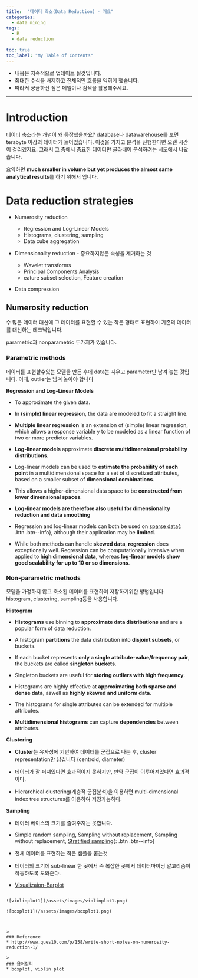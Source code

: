 ```yaml
---
title:  "데이터 축소(Data Reduction) - 개요"
categories:
  - data mining
tags:
  - R
  - data reduction
  
toc: true
toc_label: "My Table of Contents"
---
```

* 내용은 지속적으로 업데이트 될것입니다.
* 최대한 수식을 배제하고 전체적인 흐름을 익히게 했습니다.
* 따라서 궁금하신 점은 메일이나 검색을 활용해주세요.

***

# Introduction
데이터 축소라는 개념이 왜 등장했을까요? database나 datawarehouse를 보면 terabyte 이상의 데이터가 들어있습니다.
이것을 가지고 분석을 진행한다면 오랜 시간이 걸리겠지요. 그래서 그 중에서 중요한 데이터만 골라내어 분석하려는 시도에서 나왔습니다.

요약하면 **much smaller in volume but yet produces the almost same analytical results**를 하기 위해서 입니다.

# Data reduction strategies

* Numerosity reduction
   * Regression and Log-Linear Models
   * Histograms, clustering, sampling
   * Data cube aggregation

* Dimensionality reduction -  중요하지않은 속성을 제거하는 것
   * Wavelet transforms
   * Principal Components Analysis
   * eature subset selection, Feature creation
   
* Data compression

## Numerosity reduction
수 많은 데이터 대신에 그 데이터를 표현할 수 있는 작은 형태로 표현하여 기존의 데이터를 대신하는 테크닉입니다.

parametric과 nonparametric 두가지가 있습니다.

### Parametric methods
데이터를 표현할수있는 모델을 만든 후에 data는 지우고 parameter만 남겨 놓는 것입니다. 이때, outlier는 남겨 놓아야 합니다

**Regression and Log-Linear Models**

* To approximate the given data.

* In **(simple) linear regression**, the data are modeled to fit a straight line.

* **Multiple linear regression** is an extension of (simple) linear regression, which allows a response variable y to be modeled as a linear function of two or more predictor variables.

* **Log-linear models** approximate **discrete multidimensional probability distributions**.

* Log-linear models can be used to **estimate the probability of each point** in a multidimensional space for a set of discretized attributes, based on a smaller subset of **dimensional combinations**.

* This allows a higher-dimensional data space to be **constructed from lower dimensional spaces**.

* **Log-linear models are therefore also useful for dimensionality reduction and data smoothing**

* Regression and log-linear models can both be used on [sparse data](https://gerardnico.com/data/modeling/dense_sparse){: .btn .btn--info}, although their application may be **limited**.

* While both methods can handle **skewed data**, **regression** does exceptionally well. Regression can be computationally intensive when applied to **high dimensional data**, whereas **log-linear models show good scalability for up to 10 or so dimensions**.

### Non-parametric methods
모델을 가정하지 않고 축소된 데이터를 표현하여 저장하기위한 방법입니다.
histogram, clustering, sampling등을 사용합니다.

**Histogram**

* **Histograms** use binning to **approximate data distributions** and are a popular form of data reduction.

* A histogram **partitions** the data distribution into **disjoint subsets**, or buckets.

* If each bucket represents **only a single attribute-value/frequency pair**, the buckets are called **singleton buckets**.

* Singleton buckets are useful for **storing outliers with high frequency**.

* Histograms are highly effective at **approximating both sparse and dense data**, aswell as **highly skewed and uniform data**.

* The histograms for single attributes can be extended for multiple attributes.

* **Multidimensional histograms** can capture **dependencies** between attributes.

**Clustering**

*  **Cluster**는 유사성에 기반하여 데이터를 군집으로 나눈 후, cluster representation만 남깁니다 (centroid, diameter)

* 데이터가 잘 퍼져있다면 효과적이지 못하지만, 만약 군집이 이루어져있다면 효과적이다.

* Hierarchical clustering(계층적 군집분석)을 이용하면 multi-dimensional index tree structures를 이용하여 저장가능하다.

**Sampling**
* 데이터 베이스의 크기를 줄여주지는 못합니다.

* Simple random sampling, Sampling without replacement, Sampling without replacement, [Stratified sampling](https://ko.wikipedia.org/wiki/%EC%B8%B5%ED%99%94%EC%B6%94%EC%B6%9C%EB%B2%95){: .btn .btn--info}

* 전체 데이터를 표현하는 작은 샘플을 뽑는것

* 데이터의 크기에 sub-linear 한 곳에서 즉 복잡한 곳에서 데이터마이닝 알고리즘이 작동하도록 도와준다.



* [Visualizaion-Barplot](https://greenjun.github.io/data%20mining/Visualizaion-Barplot/)



```

![violinplot1](/assets/images/violinplot1.png)

![boxplot1](/assets/images/boxplot1.png)



>
### Reference 
* http://www.ques10.com/p/158/write-short-notes-on-numerosity-reduction-1/

>
### 용어정리 
* boxplot, violin plot
